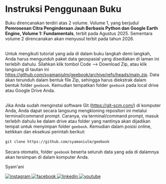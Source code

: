 # Instruksi Penggunaan Buku
Buku direncanakan terdiri atas 2 volume. Volume 1, yang berjudul **Pemrosesan Citra Penginderaan Jauh Berbasis Python dan Google Earth Engine, Volume 1: Fundamentals**, terbit pada Agustus 2025. Sementara volume 2 direncanakan akan menyusul terbit pada tahun 2026.<br/><br/>

Untuk mengikuti tutorial yang ada di dalam buku langkah demi langkah, Anda harus mengunduh paket data geospasial yang disediakan di laman ini terlebih dahulu. Silahkan klik tombol Code --> Download Zip, atau klik langsung di tautan ini https://github.com/syamaniulm/geebook/archive/refs/heads/main.zip. Data akan terunduh dalam bentuk file Zip, sehingga harus diekstrak dalam bentuk folder ```geebook```. Kemudian tempatkan folder ```geebook``` pada local drive atau Google Drive Anda.<br/><br/>

Jika Anda sudah menginstal software Git (https://git-scm.com/) di komputer Anda, Anda dapat secara langsung mengkloning repositori ini melalui terminal/command prompt. Caranya, via terminal/command prompt, masuk terlebih dahulu ke dalam drive atau folder yang nantinya akan dijadikan tempat untuk menyimpan folder ```geebook```. Kemudian dalam posisi online, ketikkan dan eksekusi perintah berikut:<br/><br/>
```git clone https://github.com/syamaniulm/geebook```<br/><br/>
Secara otomatis, folder ```geebook``` beserta seluruh data yang ada di dalamnya akan tersimpan di dalam komputer Anda.

Syam'ani<br/>

<html>
<body>
  <div class="social-icons">
    <a href="https://www.instagram.com/syamani_ulm">
      <img
        src="https://readmecodegen.vercel.app/api/social-icon?name=instagram&size=32"
        alt="instagram"
      />
    </a>
    <a href="https://web.facebook.com/syamani.ulm">
      <img
        src="https://readmecodegen.vercel.app/api/social-icon?name=facebook&size=32"
        alt="facebook"
      />
    </a>
    <a href="https://linkedin.com/in/syamaniulm">
      <img
        src="https://readmecodegen.vercel.app/api/social-icon?name=linkedin&size=32"
        alt="linkedin"
      />
    </a>
    <a href="https://www.youtube.com/c/geospatialcorner">
      <img
        src="https://readmecodegen.vercel.app/api/social-icon?name=youtube&size=32"
        alt="youtube"
      />
    </a>
  </div>
</body>
</html>


